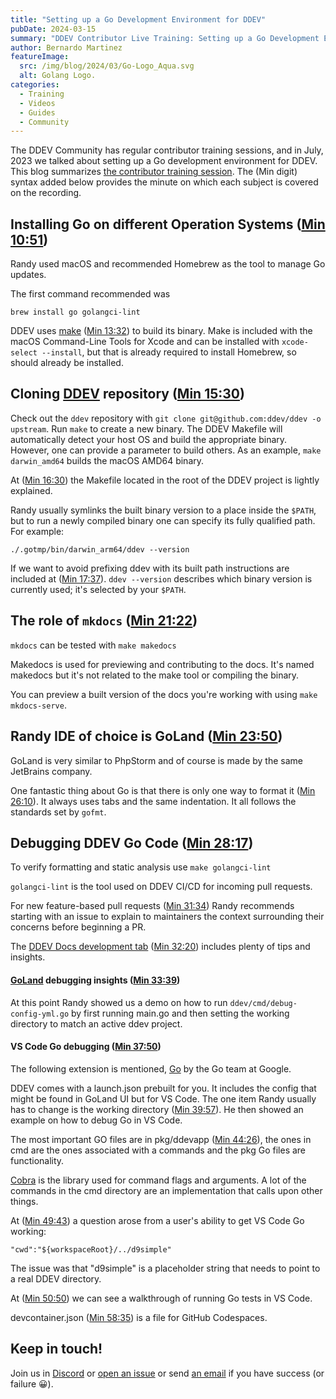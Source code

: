 ```yaml
---
title: "Setting up a Go Development Environment for DDEV"
pubDate: 2024-03-15
summary: "DDEV Contributor Live Training: Setting up a Go Development Environment."
author: Bernardo Martinez
featureImage:
  src: /img/blog/2024/03/Go-Logo_Aqua.svg
  alt: Golang Logo.
categories:
  - Training
  - Videos
  - Guides
  - Community
---
```


The DDEV Community has regular contributor training sessions, and in July, 2023 we talked about setting up a Go development environment for DDEV. This blog summarizes [the contributor training session](https://youtu.be/IjrJw0Ay-dk). The (Min digit) syntax added below provides the minute on which each subject is covered on the recording.

## Installing Go on different Operation Systems ([Min 10:51](https://youtu.be/IjrJw0Ay-dk?t=647))

Randy used macOS and recommended Homebrew as the tool to manage Go updates.

The first command recommended was

```
brew install go golangci-lint
```

DDEV uses [make](https://www.gnu.org/software/make/) ([Min 13:32](https://youtu.be/IjrJw0Ay-dk?t=810)) to build its binary. Make is included with the macOS Command-Line Tools for Xcode and can be installed with `xcode-select --install`, but that is already required to install Homebrew, so should already be installed.

## Cloning [DDEV](https://github.com/ddev/ddev) repository ([Min 15:30](https://youtu.be/IjrJw0Ay-dk?t=932))

Check out the `ddev` repository with `git clone git@github.com:ddev/ddev -o upstream`. Run `make` to create a new binary. The DDEV Makefile will automatically detect your host OS and build the appropriate binary. However, one can provide a parameter to build others. As an example, `make darwin_amd64` builds the macOS AMD64 binary.

At ([Min 16:30](https://youtu.be/IjrJw0Ay-dk?t=982)) the Makefile located in the root of the DDEV project is lightly explained.

Randy usually symlinks the built binary version to a place inside the `$PATH`, but to run a newly compiled binary one can specify its fully qualified path. For example:

```
./.gotmp/bin/darwin_arm64/ddev --version
```

If we want to avoid prefixing ddev with its built path instructions are included at ([Min 17:37](https://youtu.be/IjrJw0Ay-dk?t=1056)). `ddev --version` describes which binary version is currently used; it's selected by your `$PATH`.

## The role of `mkdocs` ([Min 21:22](https://youtu.be/IjrJw0Ay-dk?t=1276))

`mkdocs` can be tested with `make makedocs`

Makedocs is used for previewing and contributing to the docs. It's named makedocs but it's not related to the make tool or compiling the binary.

You can preview a built version of the docs you're working with using `make mkdocs-serve`.

## Randy IDE of choice is GoLand ([Min 23:50](https://youtu.be/IjrJw0Ay-dk?t=1547))

GoLand is very similar to PhpStorm and of course is made by the same JetBrains company.

One fantastic thing about Go is that there is only one way to format it ([Min 26:10](https://youtu.be/IjrJw0Ay-dk?t=1576)). It always uses tabs and the same indentation. It all follows the standards set by `gofmt`.

## Debugging DDEV Go Code ([Min 28:17](https://youtu.be/IjrJw0Ay-dk?t=1699))

To verify formatting and static analysis use `make golangci-lint`

`golangci-lint` is the tool used on DDEV CI/CD for incoming pull requests.

For new feature-based pull requests ([Min 31:34](https://youtu.be/IjrJw0Ay-dk?t=1892)) Randy recommends starting with an issue to explain to maintainers the context surrounding their concerns before beginning a PR.

The [DDEV Docs development tab](https://docs.ddev.com/en/latest/developers/) ([Min 32:20](https://youtu.be/IjrJw0Ay-dk?t=1938)) includes plenty of tips and insights.

#### [GoLand](https://www.jetbrains.com/go/) debugging insights ([Min 33:39](https://youtu.be/IjrJw0Ay-dk?t=2014))

At this point Randy showed us a demo on how to run `ddev/cmd/debug-config-yml.go` by first running main.go and then setting the working directory to match an active ddev project.

#### VS Code Go debugging ([Min 37:50](https://youtu.be/IjrJw0Ay-dk?t=2268))

The following extension is mentioned, [Go](https://marketplace.visualstudio.com/items?itemName=golang.Go) by the Go team at Google.

DDEV comes with a launch.json prebuilt for you. It includes the config that might be found in GoLand UI but for VS Code. The one item Randy usually has to change is the working directory ([Min 39:57](https://youtu.be/IjrJw0Ay-dk?t=2395)). He then showed an example on how to debug Go in VS Code.

The most important GO files are in pkg/ddevapp ([Min 44:26](https://youtu.be/IjrJw0Ay-dk?t=2660)), the ones in cmd are the ones associated with a commands and the pkg Go files are functionality.

[Cobra](https://cobra.dev/) is the library used for command flags and arguments. A lot of the commands in the cmd directory are an implementation that calls upon other things.

At ([Min 49:43](https://youtu.be/IjrJw0Ay-dk?t=2977)) a question arose from a user's ability to get VS Code Go working:

```
"cwd":"${workspaceRoot}/../d9simple"
```

The issue was that "d9simple" is a placeholder string that needs to point to a real DDEV directory.

At ([Min 50:50](https://youtu.be/IjrJw0Ay-dk?t=3048)) we can see a walkthrough of running Go tests in VS Code.

devcontainer.json ([Min 58:35](https://youtu.be/IjrJw0Ay-dk?t=3507)) is a file for GitHub Codespaces.

## Keep in touch!

Join us in [Discord](/s/discord) or [open an issue](https://github.com/ddev/ddev/issues) or send [an email](mailto:support%40ddev.com) if you have success (or failure 😀).
